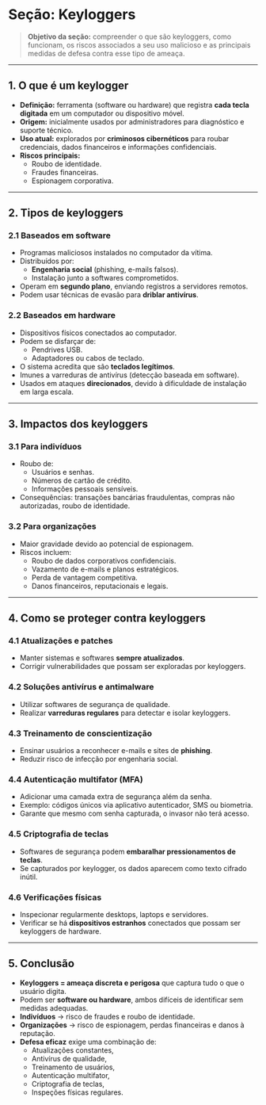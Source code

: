 # Seção: Keyloggers

> **Objetivo da seção:** compreender o que são keyloggers, como funcionam, os riscos associados a seu uso malicioso e as principais medidas de defesa contra esse tipo de ameaça.

---

## 1. O que é um keylogger
- **Definição:** ferramenta (software ou hardware) que registra **cada tecla digitada** em um computador ou dispositivo móvel.  
- **Origem:** inicialmente usados por administradores para diagnóstico e suporte técnico.  
- **Uso atual:** explorados por **criminosos cibernéticos** para roubar credenciais, dados financeiros e informações confidenciais.  
- **Riscos principais:**
  - Roubo de identidade.  
  - Fraudes financeiras.  
  - Espionagem corporativa.  

---

## 2. Tipos de keyloggers
### 2.1 Baseados em software
- Programas maliciosos instalados no computador da vítima.  
- Distribuídos por:
  - **Engenharia social** (phishing, e-mails falsos).  
  - Instalação junto a softwares comprometidos.  
- Operam em **segundo plano**, enviando registros a servidores remotos.  
- Podem usar técnicas de evasão para **driblar antivírus**.

### 2.2 Baseados em hardware
- Dispositivos físicos conectados ao computador.  
- Podem se disfarçar de:
  - Pendrives USB.  
  - Adaptadores ou cabos de teclado.  
- O sistema acredita que são **teclados legítimos**.  
- Imunes a varreduras de antivírus (detecção baseada em software).  
- Usados em ataques **direcionados**, devido à dificuldade de instalação em larga escala.

---

## 3. Impactos dos keyloggers
### 3.1 Para indivíduos
- Roubo de:
  - Usuários e senhas.  
  - Números de cartão de crédito.  
  - Informações pessoais sensíveis.  
- Consequências: transações bancárias fraudulentas, compras não autorizadas, roubo de identidade.  

### 3.2 Para organizações
- Maior gravidade devido ao potencial de espionagem.  
- Riscos incluem:
  - Roubo de dados corporativos confidenciais.  
  - Vazamento de e-mails e planos estratégicos.  
  - Perda de vantagem competitiva.  
  - Danos financeiros, reputacionais e legais.

---

## 4. Como se proteger contra keyloggers
### 4.1 Atualizações e patches
- Manter sistemas e softwares **sempre atualizados**.  
- Corrigir vulnerabilidades que possam ser exploradas por keyloggers.  

### 4.2 Soluções antivírus e antimalware
- Utilizar softwares de segurança de qualidade.  
- Realizar **varreduras regulares** para detectar e isolar keyloggers.  

### 4.3 Treinamento de conscientização
- Ensinar usuários a reconhecer e-mails e sites de **phishing**.  
- Reduzir risco de infecção por engenharia social.  

### 4.4 Autenticação multifator (MFA)
- Adicionar uma camada extra de segurança além da senha.  
- Exemplo: códigos únicos via aplicativo autenticador, SMS ou biometria.  
- Garante que mesmo com senha capturada, o invasor não terá acesso.  

### 4.5 Criptografia de teclas
- Softwares de segurança podem **embaralhar pressionamentos de teclas**.  
- Se capturados por keylogger, os dados aparecem como texto cifrado inútil.  

### 4.6 Verificações físicas
- Inspecionar regularmente desktops, laptops e servidores.  
- Verificar se há **dispositivos estranhos** conectados que possam ser keyloggers de hardware.  

---

## 5. Conclusão
- **Keyloggers = ameaça discreta e perigosa** que captura tudo o que o usuário digita.  
- Podem ser **software ou hardware**, ambos difíceis de identificar sem medidas adequadas.  
- **Indivíduos** → risco de fraudes e roubo de identidade.  
- **Organizações** → risco de espionagem, perdas financeiras e danos à reputação.  
- **Defesa eficaz** exige uma combinação de:
  - Atualizações constantes,  
  - Antivírus de qualidade,  
  - Treinamento de usuários,  
  - Autenticação multifator,  
  - Criptografia de teclas,  
  - Inspeções físicas regulares.  
